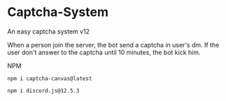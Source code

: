 # Captcha-System
An easy captcha system v12

When a person join the server, the bot send a captcha in user's dm. If the user don't answer to the captcha until 10 minutes, the bot kick him.

NPM

`npm i captcha-canvas@latest`

`npm i discord.js@12.5.3`
